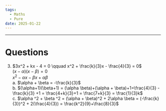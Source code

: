 ```yaml
---
tags:
  - Maths
  - Pure
date: 2025-01-22
---
```

---  
# Questions  
3. $3x^2 + kx - 4 = 0 \qquad x^2 + \frac{k}{3}x - \frac{4}{3} = 0$  
$(x - \alpha)(x - \beta)=0$  
$x^2 - \alpha{x} - \beta{x} + \alpha \beta$  
	a. $\alpha + \beta = -\frac{k}{3}$  
	b. $(\alpha+1)(\beta+1) = (\alpha \beta)+(\alpha + \beta)+1=\frac{4}{3} - \frac{k}{3} +1 = \frac{4+k}{3}+1 = \frac{7+k}{3} = \frac{1}{3}k$  
	c. $\alpha ^2 + \beta ^2 = (\alpha + \beta)^2 + 2\alpha \beta = (-\frac{k}{3})^2 + 2(\frac{4}{3}) = \frac{k^2}{9}+\frac{8}{3}$  
	